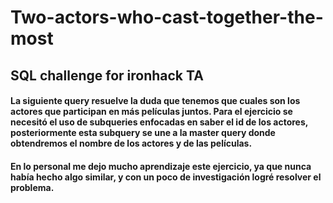 # Two-actors-who-cast-together-the-most
## SQL challenge for ironhack TA


#### La siguiente query resuelve la duda que tenemos que cuales son los actores que participan en más películas juntos. Para el ejercicio se necesitó el uso de subqueries enfocadas en saber el id de los actores, posteriormente esta subquery se une a la master query donde obtendremos el nombre de los actores y de las películas.

#### En lo personal me dejo mucho aprendizaje este ejercicio, ya que nunca había hecho algo similar, y con un poco de investigación logré resolver el problema.

